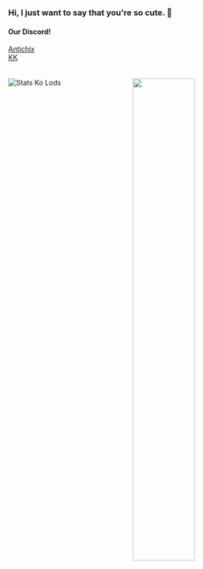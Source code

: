 ### Hi, I just want to say that you're so cute. 👋
#### Our Discord!
[Antichix](https://discord.gg/NmFcvCs)
<br>[KK](https://discord.gg/MT2996y)
<br><br><br>
[<img align="right" width="50%" src="https://github-readme-stats.vercel.app/api?username=NcknmeX&show_icons=true&theme=radical&hide=contribs,issues">](https://metrics.lecoq.io/NcknmeX?template=classic)
![Stats Ko Lods](https://github-readme-stats.vercel.app/api/top-langs/?username=ncknmex&layout=demo)
